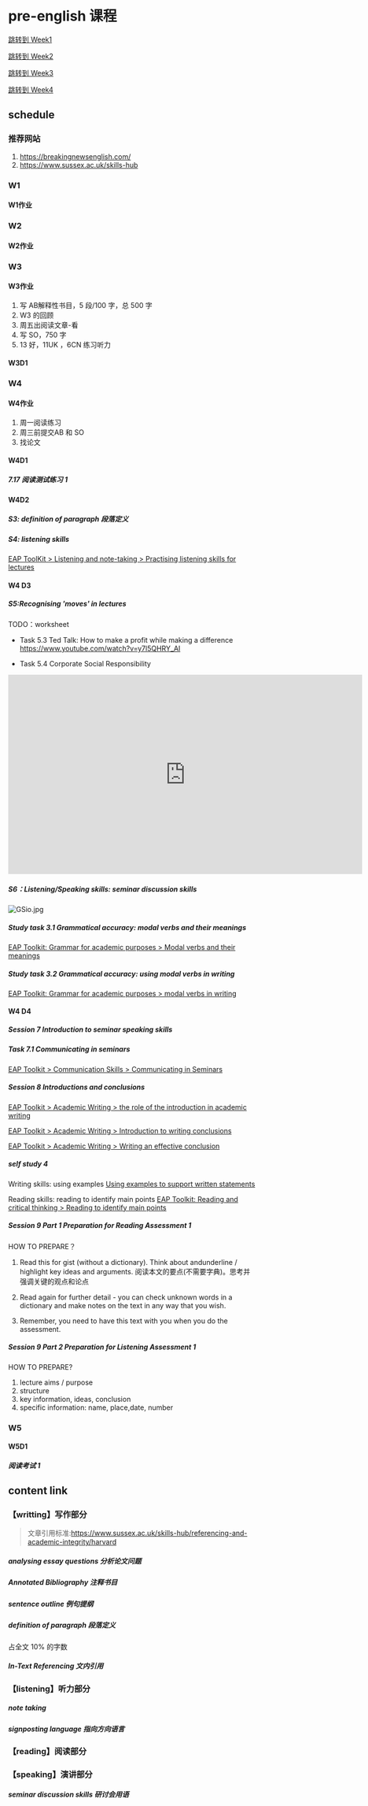 # pre-english 课程


[跳转到 Week1](#W1)

[跳转到 Week2](#W2)

[跳转到 Week3](#W3)

[跳转到 Week4](#W4)

## schedule

### 推荐网站
1. https://breakingnewsenglish.com/
2. https://www.sussex.ac.uk/skills-hub

### W1
<a id="W1"></a> 
#### W1作业

### W2
<a id="W2"></a> 
#### W2作业

### W3
<a id="W3"></a> 


#### W3作业
1. 写 AB解释性书目，5 段/100 字，总 500 字
2. W3 的回顾
3. 周五出阅读文章-看
4. 写 SO，750 字
5. 13 好，11UK ，6CN 练习听力

<joe-abtn
  color="#409eff"
  icon="fa-bell"
  href="https://www.suiu.cc/archives/writing1examplewithcoversheet"
  radius="3px"
  content="AB&SO模板 - 点击跳转查看"></joe-abtn>



#### W3D1

### W4
<a id="W4"></a> 
#### W4作业
1. 周一阅读练习
2. 周三前提交AB 和 SO
3. 找论文

#### W4D1
##### 7.17 阅读测试练习 1

<joe-abtn
  color="#409eff"
  icon="fa-bell"
  href="https://www.suiu.cc/archives/readingpractice1"
  radius="3px"
  content="阅读测试练习1 - 点击跳转查看"></joe-abtn>

#### W4D2
##### S3: definition of paragraph 段落定义
<joe-abtn
  color="#409eff"
  icon="fa-bell"
  href="https://www.suiu.cc/archives/definitionparagraph"
  radius="3px"
  content="段落定义 - 点击跳转查看"></joe-abtn>

##### S4: listening skills

[EAP ToolKit > Listening and note-taking > Practising listening skills for lectures](https://www.elanguages.ac.uk/sussex/listening/practising_listening_skills_for_lectures.html)


#### W4 D3
##### S5:Recognising 'moves' in lectures

TODO：worksheet

- Task 5.3 Ted Talk: How to make a profit while making a difference 
https://www.youtube.com/watch?v=y7l5QHRY_AI


- Task 5.4 Corporate Social Responsibility
<iframe width="720" height="405" frameborder="0" src="https://www.ixigua.com/iframe/7257373780995998243?autoplay=0" referrerpolicy="unsafe-url" allowfullscreen></iframe>


##### S6：Listening/Speaking skills: seminar discussion skills

<img src="https://tu.zgjnas.top:3443/images/2023/07/20/GSio.jpg" alt="GSio.jpg" border="0" />

##### Study task 3.1 Grammatical accuracy: modal verbs and their meanings
[EAP Toolkit: Grammar for academic purposes > Modal verbs and their meanings](https://www.elanguages.ac.uk/sussex/grammar/modal_verbs_and_their_meanings.html)

##### Study task 3.2 Grammatical accuracy: using modal verbs in writing
[ EAP Toolkit: Grammar for academic purposes > modal verbs in writing](https://www.elanguages.ac.uk/sussex/grammar/modal_verbs_in_writing.html)


#### W4 D4

##### Session 7 Introduction to seminar speaking skills


##### Task 7.1 Communicating in seminars

[EAP Toolkit > Communication Skills > Communicating in Seminars](https://www.elanguages.ac.uk/sussex/communication/communicating_in_seminars.html)

##### Session 8 Introductions and conclusions

<joe-abtn
  color="#409eff"
  icon="fa-bell"
  href="https://www.suiu.cc/archives/introductionsandconclusions"
  radius="3px"
  content="介绍和结论 - 点击跳转查看"></joe-abtn>

[EAP Toolkit > Academic Writing > the role of the introduction in academic writing](https://www.elanguages.ac.uk/sussex/writing/the_role_of_the_introduction_in_academic_writing.html)

[EAP Toolkit > Academic Writing > Introduction to writing conclusions](https://www.elanguages.ac.uk/sussex/writing/introduction_to_writing_conclusions.html)

[EAP Toolkit > Academic Writing > Writing an effective conclusion](https://www.elanguages.ac.uk/sussex/writing/writing_an_effective_conclusion.html)


##### self study 4

Writing skills: using examples
[Using examples to support written statements](https://www.elanguages.ac.uk/sussex/writing/using_examples_to_support_written_statements.html)

Reading skills: reading to identify main points
[EAP Toolkit: Reading and critical thinking > Reading to identify main points](https://www.elanguages.ac.uk/sussex/reading/reading_to_identify_main_points.html)

##### Session 9 Part 1 Preparation for Reading Assessment 1

HOW TO PREPARE？

1. Read this for gist (without a dictionary). Think about andunderline / highlight key ideas and arguments.
阅读本文的要点(不需要字典)。思考并强调关键的观点和论点

2. Read again for further detail - you can check unknown words in a dictionary and make notes on the text in any way that you wish.
3. Remember, you need to have this text with you when you do the assessment.

##### Session 9 Part 2 Preparation for Listening Assessment 1

HOW TO PREPARE?
1. lecture aims / purpose
2. structure
3. key information, ideas, conclusion
4. specific information: name, place,date, number


### W5

<joe-pdf src="https://pan.zgjnas.top:3443/directlink/1/share/preenglish/Week-5-Timetable.pdf
" width="100%" height="500px"></joe-pdf>

#### W5D1

##### 阅读考试 1








## content link

### 【writting】写作部分

> 文章引用标准:https://www.sussex.ac.uk/skills-hub/referencing-and-academic-integrity/harvard



##### analysing essay questions 分析论文问题

<joe-abtn
  color="#409eff"
  icon="fa-bell"
  href="https://www.suiu.cc/archives/analyseessayquestions
"
  radius="3px"
  content="注释书目 - 点击查看"></joe-abtn>

##### Annotated Bibliography 注释书目

<joe-abtn
  color="#409eff"
  icon="fa-bell"
  href="https://www.suiu.cc/archives/annotatedbibliography
"
  radius="3px"
  content="注释书目 - 点击查看"></joe-abtn>

##### sentence outline 例句提纲

<joe-abtn
  color="#409eff"
  icon="fa-bell"
  href="https://www.suiu.cc/archives/sentenceoutlineexample
"
  radius="3px"
  content="例句提纲 - 点击查看"></joe-abtn>


##### definition of paragraph 段落定义

占全文 10% 的字数

<joe-abtn
  color="#409eff"
  icon="fa-bell"
  href="https://www.suiu.cc/archives/definitionparagraph"
  radius="3px"
  content="段落定义 - 点击查看"></joe-abtn>


##### In-Text Referencing 文内引用

### 【listening】听力部分

##### note taking 

##### signposting language 指向方向语言

### 【reading】阅读部分


### 【speaking】演讲部分

##### seminar discussion skills 研讨会用语

<joe-abtn
  color="#409eff"
  icon="fa-bell"
  href="https://www.suiu.cc/archives/seminardiscussionskills"
  radius="3px"
  content="研讨会用语 - 点击查看"></joe-abtn>

